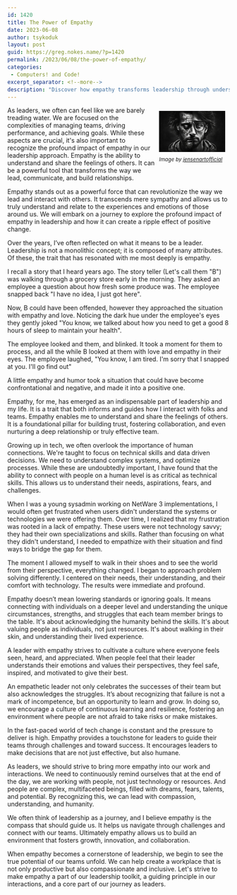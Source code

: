 ```yaml
---
id: 1420
title: The Power of Empathy
date: 2023-06-08
author: tsykoduk
layout: post
guid: https://greg.nokes.name/?p=1420
permalink: /2023/06/08/the-power-of-empathy/
categories:
 - Computers! and Code!
excerpt_separator: <!--more-->
description: "Discover how empathy transforms leadership through understanding others' feelings and perspectives. Learn practical ways to build trust, foster collaboration, and create positive change in teams."
---
```

<div style="float: right; padding: 10px 10px 10px 10px;"><img src="/binaries/2023/06/empathy.jpeg" width="150" alt="Empathy"><br />
<sub><i>Image by <a href="https://pixabay.com/users/jensenartofficial-31380959//">jensenartofficial</a></i></sub></div>

As leaders, we often can feel like we are barely treading water. We are focused on the complexities of managing teams, driving performance, and achieving goals. While these aspects are crucial, it's also important to recognize the profound impact of empathy in our leadership approach. Empathy is the ability to understand and share the feelings of others. It can be a powerful tool that transforms the way we lead, communicate, and build relationships.

Empathy stands out as a powerful force that can revolutionize the way we lead and interact with others. It transcends mere sympathy and allows us to truly understand and relate to the experiences and emotions of those around us. We will embark on a journey to explore the profound impact of empathy in leadership and how it can create a ripple effect of positive change.

<!--more-->

Over the years, I’ve often reflected on what it means to be a leader. Leadership is not a monolithic concept; it is composed of many attributes. Of these, the trait that has resonated with me most deeply is empathy.

I recall a story that I heard years ago. The story teller (Let's call them "B") was walking through a grocery store early in the morning. They asked an employee a question about how fresh some produce was. The employee snapped back "I have no idea, I just got here".

Now, B could have been offended, however they approached the situation with empathy and love. Noticing the dark hue under the employee's eyes they gently joked "You know, we talked about how you need to get a good 8 hours of sleep to maintain your health".

The employee looked and them, and blinked. It took a moment for them to process, and all the while B looked at them with love and empathy in their eyes. The employee laughed, "You know, I am tired. I'm sorry that I snapped at you. I'll go find out"

A little empathy and humor took a situation that could have become confrontational and negative, and made it into a positive one.

Empathy, for me, has emerged as an indispensable part of leadership and my life. It is a trait that both informs and guides how I interact with folks and teams. Empathy enables me to understand and share the feelings of others. It is a foundational pillar for building trust, fostering collaboration, and even nurturing a deep relationship or truly effective team.

Growing up in tech, we often overlook the importance of human connections. We're taught to focus on technical skills and data driven decisions. We need to understand complex systems, and optimize processes. While these are undoubtedly important, I have found that the ability to connect with people on a human level is as critical as technical skills. This allows us to understand their needs, aspirations, fears, and challenges.

When I was a young sysadmin working on NetWare 3 implementations, I would often get frustrated when users didn't understand the systems or technologies we were offering them. Over time, I realized that my frustration was rooted in a lack of empathy. These users were not technology savvy; they had their own specializations and skills. Rather than focusing on what they didn't understand, I needed to empathize with their situation and find ways to bridge the gap for them.

The moment I allowed myself to walk in their shoes and to see the world from their perspective, everything changed. I began to approach problem solving differently. I centered on their needs, their understanding, and their comfort with technology. The results were immediate and profound.

Empathy doesn’t mean lowering standards or ignoring goals. It means connecting with individuals on a deeper level and understanding the unique circumstances, strengths, and struggles that each team member brings to the table. It's about acknowledging the humanity behind the skills. It's about valuing people as individuals, not just resources. It's about walking in their skin, and understanding their lived experience.

A leader with empathy strives to cultivate a culture where everyone feels seen, heard, and appreciated. When people feel that their leader understands their emotions and values their perspectives, they feel safe, inspired, and motivated to give their best.

An empathetic leader not only celebrates the successes of their team but also acknowledges the struggles. It’s about recognizing that failure is not a mark of incompetence, but an opportunity to learn and grow. In doing so, we encourage a culture of continuous learning and resilience, fostering an environment where people are not afraid to take risks or make mistakes.

In the fast-paced world of tech change is constant and the pressure to deliver is high. Empathy provides a touchstone for leaders to guide their teams through challenges and toward success. It encourages leaders to make decisions that are not just effective, but also humane.

As leaders, we should strive to bring more empathy into our work and interactions. We need to continuously remind ourselves that at the end of the day, we are working with people, not just technology or resources. And people are complex, multifaceted beings, filled with dreams, fears, talents, and potential. By recognizing this, we can lead with compassion, understanding, and humanity.

We often think of leadership as a journey, and I believe empathy is the compass that should guide us. It helps us navigate through challenges and connect with our teams. Ultimately empathy allows us to build an environment that fosters growth, innovation, and collaboration.

When empathy becomes a cornerstone of leadership, we begin to see the true potential of our teams unfold. We can help create a workplace that is not only productive but also compassionate and inclusive. Let's strive to make empathy a part of our leadership toolkit, a guiding principle in our interactions, and a core part of our journey as leaders.